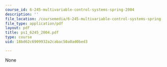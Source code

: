 ```yaml
---
course_id: 6-245-multivariable-control-systems-spring-2004
description: ''
file_location: /coursemedia/6-245-multivariable-control-systems-spring-2004/18bd62c6909932a2cabac50a0ad0bed3_ps1_6245_2004.pdf
file_type: application/pdf
layout: pdf
title: ps1_6245_2004.pdf
type: course
uid: 18bd62c6909932a2cabac50a0ad0bed3

---
```

None
